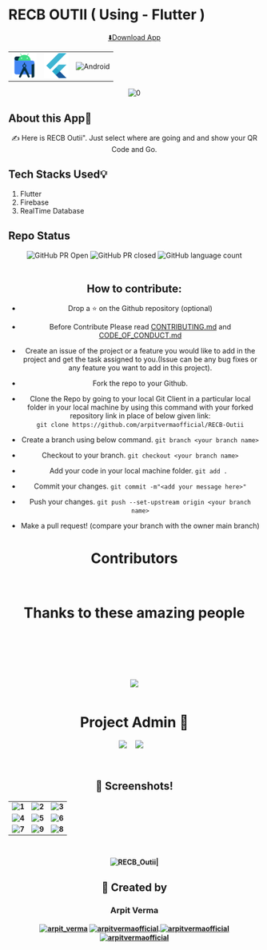 # RECB OUTII ( Using - Flutter )
<div align="center">

[⬇️Download App](https://drive.google.com/file/d/1sxqxkvWVGTlQx3b20bQX7ncjv5o1qOdM/view?usp=share_link)

||||
|:----------------------------------------:|:----------------------------------------:|:-----------------------------------------:|
| <img src="https://github.com/devicons/devicon/blob/master/icons/androidstudio/androidstudio-original.svg" alt="Android" width="50" height="50"/> </a> <a href="https://www.java.com" target="_blank"> | <img src="https://github.com/devicons/devicon/blob/master/icons/flutter/flutter-original.svg" alt="Android" width="50" height="50"/> </a> <a href="https://www.java.com" target="_blank">  | <img src="https://github.com/rahuldkjain/github-profile-readme-generator/blob/master/src/images/icons/MobileAppDevelopment/dart.svg" alt="Android" width="50" height="50"/> </a> <a href="https://www.java.com" target="_blank">  |
 

![0](https://user-images.githubusercontent.com/99536186/215308174-1f0d7303-c2b7-49ec-8688-ef410b8a246c.png)
</div>
 
 ## About this App🤔
 <div align="center">
 ✍️ Here is RECB Outii". Just select where are going and and show your QR Code and Go.
 </div>
 
 ## Tech Stacks Used💡 

1. Flutter
2. Firebase
3. RealTime Database

## Repo Status

<div align="center">

![GitHub PR Open](https://img.shields.io/github/issues-pr/arpitvermaofficial/RECB-Outii?style=for-the-badge&color=aqua)
![GitHub PR closed](https://img.shields.io/github/issues-pr-closed-raw/arpitvermaofficial/RECB-Outii?style=for-the-badge&color=blue)
![GitHub language count](https://img.shields.io/github/languages/count/arpitvermaofficial/RECB-Outii?style=for-the-badge&color=brightgreen)
<br><br>

## How to contribute:

- Drop a :star: on the Github repository (optional)<br/>

- Before Contribute Please read [CONTRIBUTING.md](https://github.com/arpitvermaofficial/RECB-Outii/blob/main/CONTRIBUTING.md) and [CODE_OF_CONDUCT.md](https://github.com/arpitvermaofficial/RECB-Outii/blob/main/CODE_OF_CONDUCT.md)

- Create an issue of the project or a feature you would like to add in the project and get the task assigned to you.(Issue can be any bug fixes or any feature you want to add in this project).

- Fork the repo to your Github.<br/>

- Clone the Repo by going to your local Git Client in a particular local folder in your local machine by using this command with your forked repository link in place of below given link: <br/>
  `git clone https://github.com/arpitvermaofficial/RECB-Outii`
- Create a branch using below command.
  `git branch <your branch name>`
- Checkout to your branch.
  `git checkout <your branch name>`
- Add your code in your local machine folder.
  `git add . `
- Commit your changes.
  `git commit -m"<add your message here>"`
- Push your changes.
  `git push --set-upstream origin <your branch name>`

- Make a pull request! (compare your branch with the owner main branch)

# Contributors

<br>
<div>
<h1 align="center">
 <b>Thanks to these amazing people
<h1>
<a href="https://github.com/arpitvermaofficial/RECB-Outii/contributors">
  <img src="https://contrib.rocks/image?repo=arpitvermaofficial/RECB-Outii&&max=817" />
</a>
</div>


<h1 align=center> Project Admin  🤵 </h1>

  <p align="center">
  <a href="https://github.com/arpitvermaofficial/RECB-Outii/blob/master/assets/0.png"?v=4" width="15%" /></a>
  <p align="center">
  <a target="_blank"href="https://linkedin.com/in/arpit-v-1a4205220"><img src="https://img.shields.io/badge/linkedin-%230077B5.svg?&style=for-the-badge&logo=linkedin&logoColor=white" /></a>&nbsp;&nbsp;&nbsp;&nbsp;
  <a href="arpitv747@gmail.com"><img src="https://img.shields.io/badge/gmail-%23D14836.svg?&style=for-the-badge&logo=gmail&logoColor=white" /></a>&nbsp;&nbsp;&nbsp;&nbsp;

</p>
  
  <br>
  
  ## 📸 Screenshots!
  






 



||||
|:------------------------------------------------:|:------------------------------------------------:|:------------------------------------------------:|
| ![1](https://user-images.githubusercontent.com/99536186/223211204-e7c3ebc9-f24d-4175-9583-24e0fa6f7aad.jpeg) | ![2](https://user-images.githubusercontent.com/99536186/223211215-acc4e222-e996-4827-9748-9c23832226c8.jpeg) |![3](https://user-images.githubusercontent.com/99536186/215308207-327e39c4-82d8-4d7b-80cc-52e18f59e28a.png)|
| ![4](https://user-images.githubusercontent.com/99536186/215308208-7f256a6a-2859-41a2-8297-116996ef49dd.png)| ![5](https://user-images.githubusercontent.com/99536186/215308210-1f077086-6e3a-46c5-97f1-20049ff71474.png) | ![6](https://user-images.githubusercontent.com/99536186/218145697-4e37961b-8f49-4078-8101-cde0076223b3.jpeg) |
| ![7](https://user-images.githubusercontent.com/99536186/223212119-0bf8f820-4a1d-49a8-8d94-1168619cc896.jpeg) | ![9](https://user-images.githubusercontent.com/99536186/215308197-43dbb98f-b70b-45c7-84fb-49c39e040080.jpeg) | ![8](https://user-images.githubusercontent.com/99536186/223211247-21077c6c-2013-4cc1-bb2d-e7618d1902a1.jpeg) |                                                                                                                                          
                                                                                                                                           

 


 <br>
 
![RECB_Outii](https://user-images.githubusercontent.com/99536186/215308629-918098e8-3030-4067-bc37-bbc47342dca8.gif)|

  
  
  <h2 align="center">📝 Created by </h2>


<h3>Arpit Verma</h3>

  <a href="https://linkedin.com/in/arpit-v-1a4205220" target="blank"><img align="center" src="https://raw.githubusercontent.com/rahuldkjain/github-profile-readme-generator/master/src/images/icons/Social/linked-in-alt.svg" alt="arpit_verma" height="30" width="40" /></a>
  <a href="https://github.com/arpitvermaofficial" target="blank"><img align="center" src="https://raw.githubusercontent.com/rahuldkjain/github-profile-readme-generator/master/src/images/icons/Social/github.svg" alt="arpitvermaofficial" height="30" width="40" />
  </a>   <a href="https://developers.google.com/profile
/u/102728849976140432195" target="blank"><img align="center" src="https://pbs.twimg.com/profile_images/1111678689228582913/t2k7QK3r_400x400.png" alt="arpitvermaofficial" height="30" width="40" /></a>
   <a href="https://www.hackerrank.com/arpitv747" target="blank"><img align="center" src="https://raw.githubusercontent.com/rahuldkjain/github-profile-readme-generator/master/src/images/icons/Social/hackerrank.svg" alt="arpitvermaofficial" height="30" width="40" /></a>
